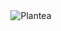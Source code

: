 <div style="text-align: center;">
  <img alt="Plantea" src="https://plantea.s3.us-east-2.amazonaws.com/logo_c468e823e9.png">
</div>